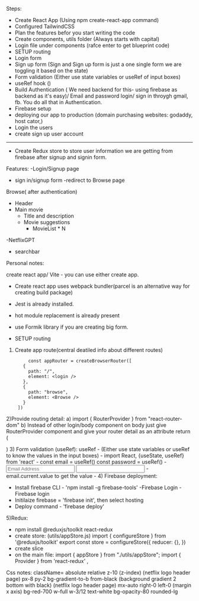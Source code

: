 Steps:
- Create React App (Using npm create-react-app command)
- Configured TailwindCSS
- Plan the features befor you start writing the code
- Create components, utils folder (Always starts with capital)
- Login file under components (rafce enter to get blueprint code)
- SETUP routing
- Login form
- Sign up form (Sign and Sign up form is just a one single form we are toggling it based on the state)
- Form validation (Either use state variables or useRef of input boxes)
- useRef hook ()
- Build Authentication ( We need backend for this- using firebase as backend as it's easy)/      Email and password login/ sign in throygh gmail, fb. You do all that in Authentication.
- Firebase setup
- deploying our app to production (domain purchasing websites: godaddy, host cator,)
- Login the users
- create sign up user account
****
- Create Redux store to store user information we are getting from firebase after signup and signin form.



  






Features:
-Login/Signup page
  - sign in/signup form
  -redirect to Browse page

Browse( after authentication)
  - Header
  - Main movie
    - Title and description
    - Movie suggestions
      - MovieList * N

-NetflixGPT
  - searchbar


Personal notes:

create react app/ Vite - you can use either create app.
- Create react app uses webpack bundler(parcel is an alternative way for creating build package)
- Jest is already installed.
- hot module replacement is already present
- use Formik library if you are creating big form.


- SETUP routing
1) Create app route(central deatiled info about different routes) 

            const appRouter = createBrowserRouter([
          {
            path: "/",
            element: <login />
          },
          {
            path: "browse",
            element: <Browse />
          }
        ])

2)Provide routing detail:
    a) import { RouterProvider } from "react-router-dom"
    b)  <RouterProvider router={appRouter}/> Instead of other login/body component on body just give RouterProvider component and give your router detail as an attribute
                        return (
                          <div>
                            <RouterProvider router={appRouter} />
                          </div>
                        )
  3) Form validation (useRef):
  useRef
    - (Either use state variables or useRef to know the values in the input boxes)
    - import React, {useState, useRef} from 'react'
    -  const email = useRef()
       const password = useRef()
    -   <input 
              ref={email}
              type="text" 
              placeholder="Email Address" 
              className="p-4 my-4 w-full bg-gray-700"
            />
          <input 
            ref={password}
          />
    - email.current.value
      to get the value
    -
4) Firebase deployment:
  - Install firebase CLI - 'npm install -g firebase-tools'
  -Firebase Login - Firebase login
  - Initilaize firebase = 'firebase init', then  select hosting
  - Deploy command - 'firebase deploy'

5)Redux:
  - npm install @reduxjs/toolkit react-redux    
  - create store: (utils/appStore.js)
      import { configureStore } from '@reduxjs/toolkit'
      export const store = configureStore({
        reducer: {},
      })
  - create slice
  - on the main file:
    import { appStore } from "./utils/appStore";
    import { Provider } from 'react-redux'
     <Provider store={store}>
      <App />
    </Provider>,

      


 
Css notes:
  className=
    absolute 
    relative
    z-10 (z-index)  (netflix logo header page)
    px-8 
    py-2 
    bg-gradient-to-b from-black (background gradient 2 bottom with black) (netflix logo  header page)
    mx-auto right-0 left-0 (margin x axis)
    bg-red-700 
    w-full 
    w-3/12 
    text-white 
    bg-opacity-80
    rounded-lg
